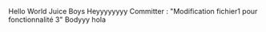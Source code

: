 Hello World
Juice Boys
Heyyyyyyyy
Committer : "Modification fichier1 pour fonctionnalité 3"
Bodyyy hola
